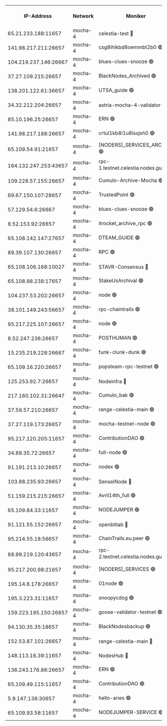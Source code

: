 


<table><tr><th>IP-Address</th><th>Network</th><th>Moniker</th><th>Latest Block Height</th><th>Earliest Block Height</th><th>Catching Up</th><th>Tx Index</th><th>Voting Power</th><th>Version</th><th>Scan Time</th></tr><tr><td>65.21.233.188:11657</td><td>mocha-4</td><td>celestia-test 🔴</td><td>4015177</td><td>0</td><td>False</td><td>on</td><td>1000010</td><td>3.2.0-mocha</td><td>2025-01-05T13:07:09.614834243UTC</td></tr><tr><td>141.98.217.211:26657</td><td>mocha-4</td><td>csg8ihlkbd8oemmbt2b0 🟢</td><td>4015152</td><td>1</td><td>False</td><td>on</td><td>0</td><td>3.2.0</td><td>2025-01-05T13:04:39.151060916UTC</td></tr><tr><td>104.219.237.146:26667</td><td>mocha-4</td><td>blues-clues-snooze 🟢</td><td>4015152</td><td>1</td><td>False</td><td>off</td><td>0</td><td>3.2.0-mocha</td><td>2025-01-05T13:04:39.873607719UTC</td></tr><tr><td>37.27.109.215:26657</td><td>mocha-4</td><td>BlackNodes_Archived 🟢</td><td>4015153</td><td>1</td><td>False</td><td>off</td><td>0</td><td>3.2.0</td><td>2025-01-05T13:04:48.493527764UTC</td></tr><tr><td>138.201.122.61:36657</td><td>mocha-4</td><td>UTSA_guide 🟢</td><td>4015154</td><td>1</td><td>False</td><td>on</td><td>0</td><td>3.2.0</td><td>2025-01-05T13:04:50.908873299UTC</td></tr><tr><td>34.32.212.204:26657</td><td>mocha-4</td><td>astria-mocha-4-validator-1 🔴</td><td>4015154</td><td>1</td><td>False</td><td>on</td><td>10509044</td><td>3.1.1</td><td>2025-01-05T13:04:51.259547484UTC</td></tr><tr><td>85.10.196.25:26657</td><td>mocha-4</td><td>ERN 🟢</td><td>4015155</td><td>1</td><td>False</td><td>on</td><td>0</td><td>3.2.0-mocha</td><td>2025-01-05T13:04:58.090782861UTC</td></tr><tr><td>141.98.217.188:26657</td><td>mocha-4</td><td>crtul1kb8i1u8issjsh0 🟢</td><td>4015158</td><td>1</td><td>False</td><td>on</td><td>0</td><td>3.2.0</td><td>2025-01-05T13:05:13.177381590UTC</td></tr><tr><td>65.109.54.91:21657</td><td>mocha-4</td><td>[NODERS]_SERVICES_ARCHIVE 🟢</td><td>4015162</td><td>1</td><td>False</td><td>on</td><td>0</td><td>3.2.0-mocha</td><td>2025-01-05T13:05:33.518995774UTC</td></tr><tr><td>164.132.247.253:43657</td><td>mocha-4</td><td>rpc-1.testnet.celestia.nodes.guru 🟢</td><td>4015165</td><td>1</td><td>False</td><td>on</td><td>0</td><td>3.0.2</td><td>2025-01-05T13:05:46.297552323UTC</td></tr><tr><td>109.228.57.155:26657</td><td>mocha-4</td><td>Cumulo-Archive-Mocha 🟢</td><td>4015168</td><td>1</td><td>False</td><td>on</td><td>0</td><td>3.2.0-mocha</td><td>2025-01-05T13:06:01.960255916UTC</td></tr><tr><td>69.67.150.107:28657</td><td>mocha-4</td><td>TrustedPoint 🟢</td><td>4015168</td><td>1</td><td>False</td><td>on</td><td>0</td><td>3.2.0</td><td>2025-01-05T13:06:04.858096898UTC</td></tr><tr><td>57.129.54.6:26667</td><td>mocha-4</td><td>blues-clues-snooze 🟢</td><td>4015169</td><td>1</td><td>False</td><td>off</td><td>0</td><td>3.2.0-mocha</td><td>2025-01-05T13:06:09.687232588UTC</td></tr><tr><td>8.52.153.92:26657</td><td>mocha-4</td><td>itrocket_archive_rpc 🟢</td><td>4015174</td><td>1</td><td>False</td><td>on</td><td>0</td><td>3.2.0</td><td>2025-01-05T13:06:32.814367820UTC</td></tr><tr><td>65.108.142.147:27657</td><td>mocha-4</td><td>DTEAM_GUIDE 🟢</td><td>4015177</td><td>1</td><td>False</td><td>on</td><td>0</td><td>3.2.0</td><td>2025-01-05T13:06:48.323750194UTC</td></tr><tr><td>89.39.107.130:26657</td><td>mocha-4</td><td>RPC 🟢</td><td>4015177</td><td>1</td><td>False</td><td>on</td><td>0</td><td>3.2.0-mocha</td><td>2025-01-05T13:06:48.714315631UTC</td></tr><tr><td>65.108.106.168:10027</td><td>mocha-4</td><td>STAVR-Consensus 🔴</td><td>4015180</td><td>1</td><td>False</td><td>on</td><td>102504</td><td>3.2.0-mocha</td><td>2025-01-05T13:07:06.790063781UTC</td></tr><tr><td>65.108.98.238:17657</td><td>mocha-4</td><td>StakeUsArchival 🟢</td><td>4015182</td><td>1</td><td>False</td><td>off</td><td>0</td><td>3.2.0</td><td>2025-01-05T13:07:12.511999010UTC</td></tr><tr><td>104.237.53.202:26657</td><td>mocha-4</td><td>node 🟢</td><td>4015183</td><td>1</td><td>False</td><td>on</td><td>0</td><td>3.0.0-mocha</td><td>2025-01-05T13:07:18.003561778UTC</td></tr><tr><td>38.101.149.243:56657</td><td>mocha-4</td><td>rpc-chaintrails 🟢</td><td>4015183</td><td>1</td><td>False</td><td>on</td><td>0</td><td>3.2.0</td><td>2025-01-05T13:07:21.361262949UTC</td></tr><tr><td>95.217.225.107:26657</td><td>mocha-4</td><td>node 🟢</td><td>4015184</td><td>1</td><td>False</td><td>on</td><td>0</td><td>3.2.0-mocha</td><td>2025-01-05T13:07:22.223401253UTC</td></tr><tr><td>8.52.247.236:26657</td><td>mocha-4</td><td>POSTHUMAN 🟢</td><td>4015185</td><td>1</td><td>False</td><td>on</td><td>0</td><td>3.2.0</td><td>2025-01-05T13:07:29.638724699UTC</td></tr><tr><td>15.235.219.228:26667</td><td>mocha-4</td><td>funk-clunk-dunk 🟢</td><td>4015187</td><td>1</td><td>False</td><td>off</td><td>0</td><td>3.2.0-mocha</td><td>2025-01-05T13:07:39.313063510UTC</td></tr><tr><td>65.109.16.220:26657</td><td>mocha-4</td><td>popsteam-rpc-testnet 🟢</td><td>4015188</td><td>1</td><td>False</td><td>on</td><td>0</td><td>3.2.0-mocha</td><td>2025-01-05T13:07:46.491115432UTC</td></tr><tr><td>125.253.92.7:26657</td><td>mocha-4</td><td>Nodeinfra 🔴</td><td>4015159</td><td>2070001</td><td>False</td><td>on</td><td>500001</td><td>3.2.0</td><td>2025-01-05T13:05:16.677837749UTC</td></tr><tr><td>217.160.102.31:26647</td><td>mocha-4</td><td>Cumulo_bak 🟢</td><td>4015180</td><td>2300001</td><td>False</td><td>on</td><td>0</td><td>3.2.0-mocha</td><td>2025-01-05T13:07:03.900700891UTC</td></tr><tr><td>37.59.57.210:26657</td><td>mocha-4</td><td>range-celestia-main 🟢</td><td>4015192</td><td>2589477</td><td>False</td><td>off</td><td>0</td><td>3.0.0-mocha</td><td>2025-01-05T13:08:06.875761799UTC</td></tr><tr><td>37.27.119.173:26657</td><td>mocha-4</td><td>mocha-testnet-node 🟢</td><td>4015180</td><td>2631379</td><td>False</td><td>on</td><td>0</td><td>3.1.1-mocha</td><td>2025-01-05T13:07:06.356090088UTC</td></tr><tr><td>95.217.120.205:11657</td><td>mocha-4</td><td>ContributionDAO 🟢</td><td>4015183</td><td>2723055</td><td>False</td><td>on</td><td>0</td><td>3.1.1</td><td>2025-01-05T13:07:20.574847295UTC</td></tr><tr><td>34.89.35.72:26657</td><td>mocha-4</td><td>full-node 🟢</td><td>3140052</td><td>2766149</td><td>False</td><td>on</td><td>0</td><td>2.1.2</td><td>2025-01-05T13:07:34.046685200UTC</td></tr><tr><td>91.191.213.10:26657</td><td>mocha-4</td><td>nodex 🟢</td><td>4015165</td><td>2954501</td><td>False</td><td>off</td><td>0</td><td>3.2.0</td><td>2025-01-05T13:05:46.950962598UTC</td></tr><tr><td>103.88.235.93:26657</td><td>mocha-4</td><td>SenseiNode 🔴</td><td>4015169</td><td>2968001</td><td>False</td><td>off</td><td>100007</td><td>3.2.0-mocha</td><td>2025-01-05T13:06:10.881309561UTC</td></tr><tr><td>51.159.215.215:26657</td><td>mocha-4</td><td>Avril14th_full 🟢</td><td>4015175</td><td>3022001</td><td>False</td><td>on</td><td>0</td><td>3.2.0</td><td>2025-01-05T13:06:39.722843254UTC</td></tr><tr><td>65.109.84.33:11657</td><td>mocha-4</td><td>NODEJUMPER 🟢</td><td>4015183</td><td>3214501</td><td>False</td><td>off</td><td>0</td><td>3.0.0-mocha</td><td>2025-01-05T13:07:21.793200852UTC</td></tr><tr><td>91.121.55.152:26657</td><td>mocha-4</td><td>openbitlab 🔴</td><td>4015157</td><td>3219298</td><td>False</td><td>off</td><td>501058</td><td>3.1.1</td><td>2025-01-05T13:05:08.671063243UTC</td></tr><tr><td>95.214.55.18:56657</td><td>mocha-4</td><td>ChainTrails.eu.peer 🟢</td><td>4015154</td><td>3249501</td><td>False</td><td>on</td><td>0</td><td>3.2.0</td><td>2025-01-05T13:04:53.701992081UTC</td></tr><tr><td>88.99.219.120:43657</td><td>mocha-4</td><td>rpc-2.testnet.celestia.nodes.guru 🟢</td><td>4015180</td><td>3385396</td><td>False</td><td>on</td><td>0</td><td>3.2.0-mocha</td><td>2025-01-05T13:07:03.389426782UTC</td></tr><tr><td>95.217.200.98:21657</td><td>mocha-4</td><td>[NODERS]_SERVICES 🟢</td><td>4015151</td><td>3453468</td><td>False</td><td>on</td><td>0</td><td>3.2.0-mocha</td><td>2025-01-05T13:04:38.726131168UTC</td></tr><tr><td>195.14.6.178:26657</td><td>mocha-4</td><td>01node 🟢</td><td>4015175</td><td>3487525</td><td>False</td><td>on</td><td>0</td><td>3.2.0</td><td>2025-01-05T13:06:37.320632220UTC</td></tr><tr><td>195.3.223.31:11657</td><td>mocha-4</td><td>snoopycdog 🟢</td><td>4015190</td><td>3521501</td><td>False</td><td>off</td><td>0</td><td>3.0.2</td><td>2025-01-05T13:07:56.262534326UTC</td></tr><tr><td>159.223.195.150:26657</td><td>mocha-4</td><td>goose-validator-testnet 🟢</td><td>4015189</td><td>3850501</td><td>False</td><td>on</td><td>0</td><td>3.2.0</td><td>2025-01-05T13:07:49.741122784UTC</td></tr><tr><td>94.130.35.35:18657</td><td>mocha-4</td><td>BlackNodesbackup 🟢</td><td>4015194</td><td>3858501</td><td>False</td><td>on</td><td>0</td><td>3.0.0-mocha</td><td>2025-01-05T13:08:16.137520660UTC</td></tr><tr><td>152.53.87.101:26657</td><td>mocha-4</td><td>range-celestia-main 🔴</td><td>4015184</td><td>3860851</td><td>False</td><td>off</td><td>100001</td><td>3.2.0</td><td>2025-01-05T13:07:22.559456401UTC</td></tr><tr><td>148.113.16.39:11657</td><td>mocha-4</td><td>NodesHub 🔴</td><td>4015170</td><td>3894236</td><td>False</td><td>on</td><td>107152</td><td>3.2.0</td><td>2025-01-05T13:06:13.733428075UTC</td></tr><tr><td>136.243.176.86:26657</td><td>mocha-4</td><td>ERN 🟢</td><td>4015182</td><td>3976501</td><td>False</td><td>off</td><td>0</td><td>3.2.0-mocha</td><td>2025-01-05T13:07:16.987603082UTC</td></tr><tr><td>65.109.49.115:11657</td><td>mocha-4</td><td>ContributionDAO 🟢</td><td>4015168</td><td>4008735</td><td>False</td><td>off</td><td>0</td><td>3.1.1</td><td>2025-01-05T13:06:05.294508874UTC</td></tr><tr><td>5.9.147.138:30657</td><td>mocha-4</td><td>hello-aries 🟢</td><td>4015167</td><td>4011501</td><td>False</td><td>off</td><td>0</td><td>3.2.0</td><td>2025-01-05T13:05:57.444781264UTC</td></tr><tr><td>65.109.93.58:11657</td><td>mocha-4</td><td>NODEJUMPER-SERVICE 🟢</td><td>4015194</td><td>4013400</td><td>False</td><td>off</td><td>0</td><td>3.0.0-mocha</td><td>2025-01-05T13:08:15.778311288UTC</td></tr></table>